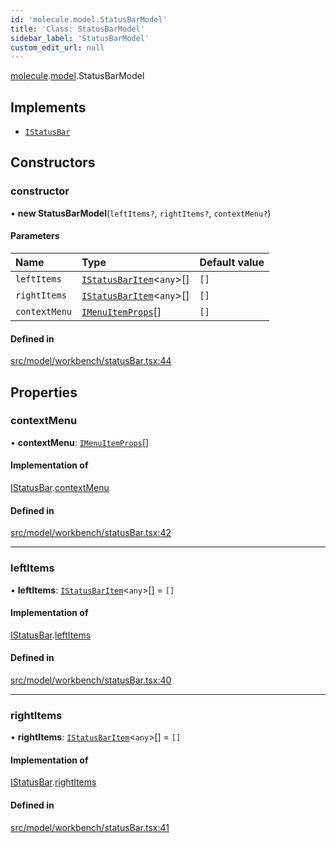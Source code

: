 ```yaml
---
id: 'molecule.model.StatusBarModel'
title: 'Class: StatusBarModel'
sidebar_label: 'StatusBarModel'
custom_edit_url: null
---
```


[molecule](../namespaces/molecule).[model](../namespaces/molecule.model).StatusBarModel

## Implements

-   [`IStatusBar`](../interfaces/molecule.model.IStatusBar)

## Constructors

### constructor

• **new StatusBarModel**(`leftItems?`, `rightItems?`, `contextMenu?`)

#### Parameters

| Name          | Type                                                                      | Default value |
| :------------ | :------------------------------------------------------------------------ | :------------ |
| `leftItems`   | [`IStatusBarItem`](../interfaces/molecule.model.IStatusBarItem)<`any`\>[] | `[]`          |
| `rightItems`  | [`IStatusBarItem`](../interfaces/molecule.model.IStatusBarItem)<`any`\>[] | `[]`          |
| `contextMenu` | [`IMenuItemProps`](../interfaces/molecule.component.IMenuItemProps)[]     | `[]`          |

#### Defined in

[src/model/workbench/statusBar.tsx:44](https://github.com/DTStack/molecule/blob/b5324fcf/src/model/workbench/statusBar.tsx#L44)

## Properties

### contextMenu

• **contextMenu**: [`IMenuItemProps`](../interfaces/molecule.component.IMenuItemProps)[]

#### Implementation of

[IStatusBar](../interfaces/molecule.model.IStatusBar).[contextMenu](../interfaces/molecule.model.IStatusBar#contextmenu)

#### Defined in

[src/model/workbench/statusBar.tsx:42](https://github.com/DTStack/molecule/blob/b5324fcf/src/model/workbench/statusBar.tsx#L42)

---

### leftItems

• **leftItems**: [`IStatusBarItem`](../interfaces/molecule.model.IStatusBarItem)<`any`\>[] = `[]`

#### Implementation of

[IStatusBar](../interfaces/molecule.model.IStatusBar).[leftItems](../interfaces/molecule.model.IStatusBar#leftitems)

#### Defined in

[src/model/workbench/statusBar.tsx:40](https://github.com/DTStack/molecule/blob/b5324fcf/src/model/workbench/statusBar.tsx#L40)

---

### rightItems

• **rightItems**: [`IStatusBarItem`](../interfaces/molecule.model.IStatusBarItem)<`any`\>[] = `[]`

#### Implementation of

[IStatusBar](../interfaces/molecule.model.IStatusBar).[rightItems](../interfaces/molecule.model.IStatusBar#rightitems)

#### Defined in

[src/model/workbench/statusBar.tsx:41](https://github.com/DTStack/molecule/blob/b5324fcf/src/model/workbench/statusBar.tsx#L41)
